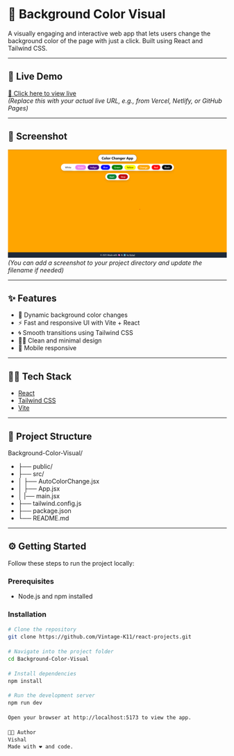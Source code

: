 # 🎨 Background Color Visual

A visually engaging and interactive web app that lets users change the background color of the page with just a click. Built using React and Tailwind CSS.

---

## 🚀 Live Demo

[🔗 Click here to view live](https://your-deployed-link.com)  
_(Replace this with your actual live URL, e.g., from Vercel, Netlify, or GitHub Pages)_

---

## 📸 Screenshot

![App Screenshot](image.png)
_(You can add a screenshot to your project directory and update the filename if needed)_

---

## ✨ Features

- 🎨 Dynamic background color changes
- ⚡ Fast and responsive UI with Vite + React
- 🌀 Smooth transitions using Tailwind CSS
- 🧑‍🎨 Clean and minimal design
- 📱 Mobile responsive

---

## 🧑‍💻 Tech Stack

- [React](https://reactjs.org/)
- [Tailwind CSS](https://tailwindcss.com/)
- [Vite](https://vitejs.dev/)

---

## 📁 Project Structure

Background-Color-Visual/

- ├── public/
- ├── src/
- │ ├── AutoColorChange.jsx
- │ ├── App.jsx
- │ |── main.jsx
- ├── tailwind.config.js
- ├── package.json
- └── README.md

---

## ⚙️ Getting Started

Follow these steps to run the project locally:

### Prerequisites

- Node.js and npm installed

### Installation

```bash
# Clone the repository
git clone https://github.com/Vintage-K11/react-projects.git

# Navigate into the project folder
cd Background-Color-Visual

# Install dependencies
npm install

# Run the development server
npm run dev

Open your browser at http://localhost:5173 to view the app.

👨‍💻 Author
Vishal
Made with ❤️ and code.
```
